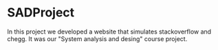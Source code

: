# SADProject
In this project we developed a website that simulates stackoverflow and chegg. It was our "System analysis and desing" course project.
